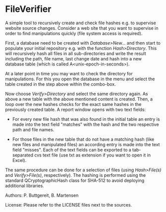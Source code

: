 # FileVerifier

A simple tool to recursively create and check file hashes e.g. to supervise website source changes. Consider a web site that you want to supervise in order to find manipulations quickly (file system access is required).

First, a database need to be created with *Database\>New...* and then start to populate your initial repository e.g. with the function *Hash\>Directory*. This will recursively hash all files in all sub-directories and write the result including the path, file name, last change date and hash into a new database table (which is called A\<unix-epoch-in-seconds\>).
  
At a later point in time you may want to check the directory for manipulations. For this you open the database in the menu and select the table created in the step above within the combo-box.

Now choose *Verify\>Directory* and select the same directory again. As above a new table with the above mentioned content is created. Then, a loop over the new hashes checks for the exact same hashes in the previously created table. A report window opens with two text fields:

- For every new file hash that was also found in the initial table an entry is made into the text field "matches" with the hash and the two respective path and file names.

- For those files in the new table that do not have a matching hash (like new files and manipulated files) an according entry is made into the text field "misses". Each of the text fields can be exported to a tab-separated cvs text file (use txt as extension if you want to open it in Excel).

The same procedure can be done for a selection of files (using *Hash\>File(s)* and *Verify\>File(s)*, respectively). The hashing is performed using the standard QCryptographicHash class for SHA-512 to avoid deploying additional libraries.

Authors: P. Buttgereit, B. Martensen

License: Please refer to the LICENSE files next to the sources.
